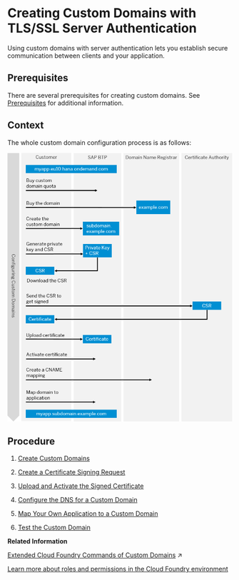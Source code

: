 <!-- loioafeb1e77fc2f4365803049e9407449eb -->

# Creating Custom Domains with TLS/SSL Server Authentication

Using custom domains with server authentication lets you establish secure communication between clients and your application.



<a name="loioafeb1e77fc2f4365803049e9407449eb__prereq_etg_52f_2gb"/>

## Prerequisites

There are several prerequisites for creating custom domains. See [Prerequisites](../10-Initial/prerequisites-48cdbe7.md) for additional information.



<a name="loioafeb1e77fc2f4365803049e9407449eb__context_mlp_gj2_3hb"/>

## Context

The whole custom domain configuration process is as follows:

![](../10-Initial/images/Custom_Domain_Flowchart_CF_4d23513.png)



## Procedure

1.  [Create Custom Domains](create-custom-domains-2ab0040.md)

2.  [Create a Certificate Signing Request](create-a-certificate-signing-request-ce1c42b.md)

3.  [Upload and Activate the Signed Certificate](upload-and-activate-the-signed-certificate-908a691.md)

4.  [Configure the DNS for a Custom Domain](configure-the-dns-for-a-custom-domain-da9b54e.md)

5.  [Map Your Own Application to a Custom Domain](map-your-own-application-to-a-custom-domain-d898407.md)

6.  [Test the Custom Domain](test-the-custom-domain-febe99c.md)


**Related Information**  


[Extended Cloud Foundry Commands of Custom Domains](https://help.sap.com/viewer/65de2977205c403bbc107264b8eccf4b/Cloud/en-US/4333dc97ea0d42bd8fe13eebd4382a9b.html "The Custom Domain plugin includes commands that you can use to configure and manage your custom domains.") :arrow_upper_right:

[Learn more about roles and permissions in the Cloud Foundry environment](https://docs.cloudfoundry.org/concepts/roles.html#roles)

